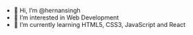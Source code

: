 - 👋 Hi, I’m @hernansingh
- 👀 I’m interested in Web Development
- 🌱 I’m currently learning HTML5, CSS3, JavaScript and React
